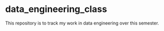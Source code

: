 # data_engineering_class
This repository is to track my work in data engineering over this semester.
